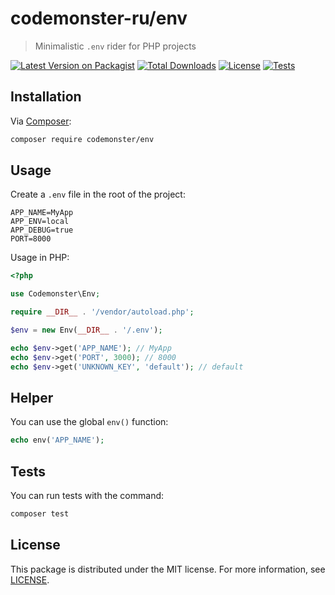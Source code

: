 # codemonster-ru/env

> Minimalistic `.env` rider for PHP projects

[![Latest Version on Packagist](https://img.shields.io/packagist/v/codemonster-ru/env.svg?style=flat-square)](https://packagist.org/packages/codemonster-ru/env)
[![Total Downloads](https://img.shields.io/packagist/dt/codemonster-ru/env.svg?style=flat-square)](https://packagist.org/packages/codemonster-ru/env)
[![License](https://img.shields.io/packagist/l/codemonster-ru/env.svg?style=flat-square)](https://packagist.org/packages/codemonster-ru/env)
[![Tests](https://github.com/codemonster-ru/env-php/actions/workflows/tests.yml/badge.svg)](https://github.com/codemonster-ru/env-php/actions/workflows/tests.yml)

## Installation

Via [Composer](https://getcomposer.org):

```bash
composer require codemonster/env
```

## Usage

Create a `.env` file in the root of the project:

```env
APP_NAME=MyApp
APP_ENV=local
APP_DEBUG=true
PORT=8000
```

Usage in PHP:

```php
<?php

use Codemonster\Env;

require __DIR__ . '/vendor/autoload.php';

$env = new Env(__DIR__ . '/.env');

echo $env->get('APP_NAME'); // MyApp
echo $env->get('PORT', 3000); // 8000
echo $env->get('UNKNOWN_KEY', 'default'); // default
```

## Helper

You can use the global `env()` function:

```php
echo env('APP_NAME');
```

## Tests

You can run tests with the command:

```bash
composer test
```

## License

This package is distributed under the MIT license. For more information, see [LICENSE](LICENSE).
